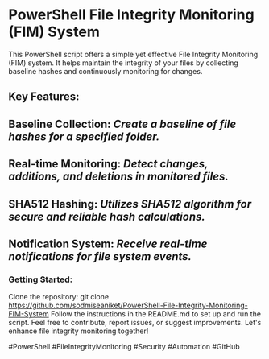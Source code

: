 # PowerShell File Integrity Monitoring (FIM) System
This PowerShell script offers a simple yet effective File Integrity Monitoring (FIM) system. It helps maintain the integrity of your files by collecting baseline hashes and continuously monitoring for changes.

## Key Features:

## Baseline Collection: *Create a baseline of file hashes for a specified folder.*
## Real-time Monitoring: *Detect changes, additions, and deletions in monitored files.*
## SHA512 Hashing: *Utilizes SHA512 algorithm for secure and reliable hash calculations.*
## Notification System: *Receive real-time notifications for file system events.*

### Getting Started:
Clone the repository: git clone https://github.com/sodmiseaniket/PowerShell-File-Integrity-Monitoring-FIM-System
Follow the instructions in the README.md to set up and run the script.
Feel free to contribute, report issues, or suggest improvements. Let's enhance file integrity monitoring together!

#PowerShell #FileIntegrityMonitoring #Security #Automation #GitHub
